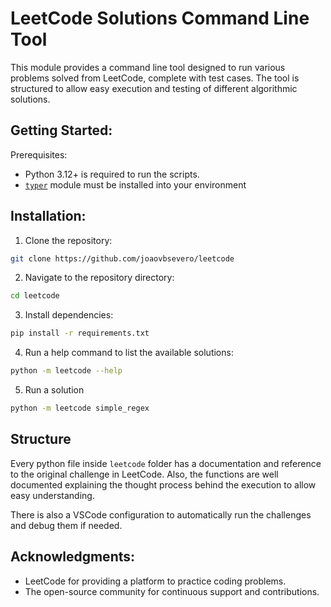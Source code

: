 # LeetCode Solutions Command Line Tool

This module provides a command line tool designed to run various problems solved from LeetCode, complete with test cases. The tool is structured to allow easy execution and testing of different algorithmic solutions.

## Getting Started:
Prerequisites:
- Python 3.12+ is required to run the scripts.
- [`typer`](https://pypi.org/project/typer) module must be installed into your environment


## Installation:
1. Clone the repository:
```sh
git clone https://github.com/joaovbsevero/leetcode
```

2. Navigate to the repository directory:
```sh
cd leetcode
```

3. Install dependencies:
```sh
pip install -r requirements.txt
```

4. Run a help command to list the available solutions:
```sh
python -m leetcode --help
```

5. Run a solution
```sh
python -m leetcode simple_regex
```

## Structure

Every python file inside `leetcode` folder has a documentation and reference to
the original challenge in LeetCode. Also, the functions are well documented explaining
the thought process behind the execution to allow easy understanding.

There is also a VSCode configuration to automatically run the challenges and debug them
if needed.


## Acknowledgments:
- LeetCode for providing a platform to practice coding problems.
- The open-source community for continuous support and contributions.
